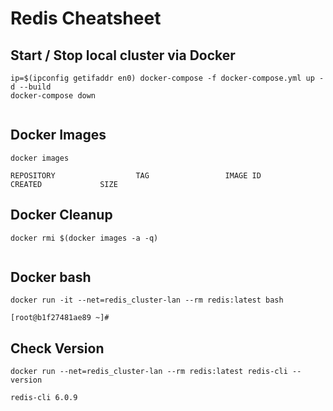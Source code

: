 Redis Cheatsheet
====


Start / Stop local cluster via Docker
----
```
ip=$(ipconfig getifaddr en0) docker-compose -f docker-compose.yml up -d --build
docker-compose down
```
```
```

Docker Images
----
```
docker images
```
```
REPOSITORY                  TAG                 IMAGE ID            CREATED             SIZE
```


Docker Cleanup
----
```
docker rmi $(docker images -a -q)
```
```
```

Docker bash
----
```
docker run -it --net=redis_cluster-lan --rm redis:latest bash
```
```
[root@b1f27481ae89 ~]#
```


Check Version
----
```
docker run --net=redis_cluster-lan --rm redis:latest redis-cli --version
```
```
redis-cli 6.0.9
```

